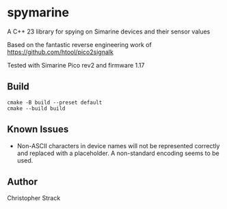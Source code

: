 # spymarine

A C++ 23 library for spying on Simarine devices and their sensor values

Based on the fantastic reverse engineering work of https://github.com/htool/pico2signalk

Tested with Simarine Pico rev2 and firmware 1.17

## Build

```
cmake -B build --preset default
cmake --build build
```

## Known Issues

- Non-ASCII characters in device names will not be represented correctly and replaced with a
  placeholder. A non-standard encoding seems to be used.

## Author

Christopher Strack
